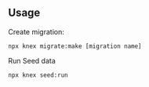 ## Usage
Create migration:

`npx knex migrate:make [migration name]`

Run Seed data

`npx knex seed:run`
